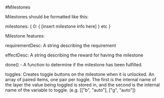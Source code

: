 #Milestones

Milestones should be formatted like this:

milestones: {
  0: {
      [insert milestone info here]
  }
  etc
}

Milestone features:

requirementDesc: A string describing the requirement

effectDesc: A string describing the reward for having the milestone

done() - A function to determine if the milestone has been fulfilled.

toggles: Creates toggle buttons on the milestone when it is unlocked. An array of paired items, one pair per toggle. The first is the internal name of the layer the value being toggled is stored in, and the second is the internal name of the variable to toggle. (e.g. [["b", "auto"], ["g", "auto"])

